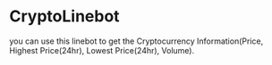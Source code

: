 # CryptoLinebot
you can use this linebot to get the Cryptocurrency Information(Price, Highest Price(24hr), Lowest Price(24hr), Volume). 


